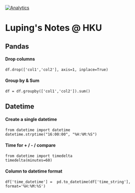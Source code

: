 [![Analytics](https://ga-beacon.appspot.com/UA-80121379-2/notes-python)](https://github.com/lazydingding/note)


# Luping's Notes @ HKU

## Pandas
#### Drop columns
```
df.drop(['col1','col2'], axis=1, inplace=True)
```
#### Group by & Sum
```
df = df.groupby(['col1','col2']).sum()
```
## Datetime
#### Create a single datetime
```
from datetime import datetime
datetime.strptime("16:00:00", "%H:%M:%S")
```
#### Time for + / - / compare
```
from datetime import timedelta
timedelta(minutes=60)
```
#### Column to datetime format
```
df['time_datetime'] =  pd.to_datetime(df['time_string'], format='%H:%M:%S')
```
